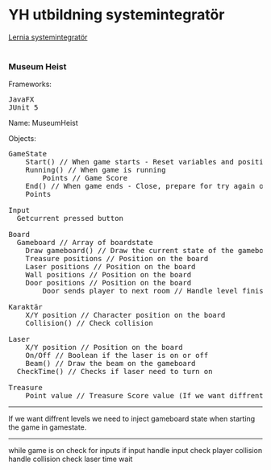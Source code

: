 <H1>YH utbildning systemintegratör</h1>
<a href="https://www.lernia.se/utbildning/yrkeshogskoleutbildning/systemintegrator/">Lernia systemintegratör</a>
<br />
<br />
<h3>Museum Heist</h3>

<p>Frameworks:</p>
<pre>
JavaFX
JUnit 5
</pre>

Name:
MuseumHeist


Objects:
<pre>
GameState
	Start() // When game starts - Reset variables and positions
	Running() // When game is running
    	Points // Game Score
	End() // When game ends - Close, prepare for try again or close
	Points

Input
  Getcurrent pressed button

Board
  Gameboard // Array of boardstate
	Draw gameboard() // Draw the current state of the gameboard
	Treasure positions // Position on the board
	Laser positions // Position on the board
	Wall positions // Position on the board
	Door positions // Position on the board
		Door sends player to next room // Handle level finish
		
Karaktär
	X/Y position // Character position on the board
	Collision() // Check collision
	
Laser
	X/Y position // Position on the board
	On/Off // Boolean if the laser is on or off
	Beam() // Draw the beam on the gameboard
  CheckTime() // Checks if laser need to turn on
	
Treasure
	Point value // Treasure Score value (If we want diffrent treasures to have diffrent values)
</pre>
----

If we want diffrent levels we need to inject gameboard state when starting the game in gamestate.

----

while game is on
  check for inputs
  if input
    handle input
      check player collision
      handle collision
  check laser time
  wait
